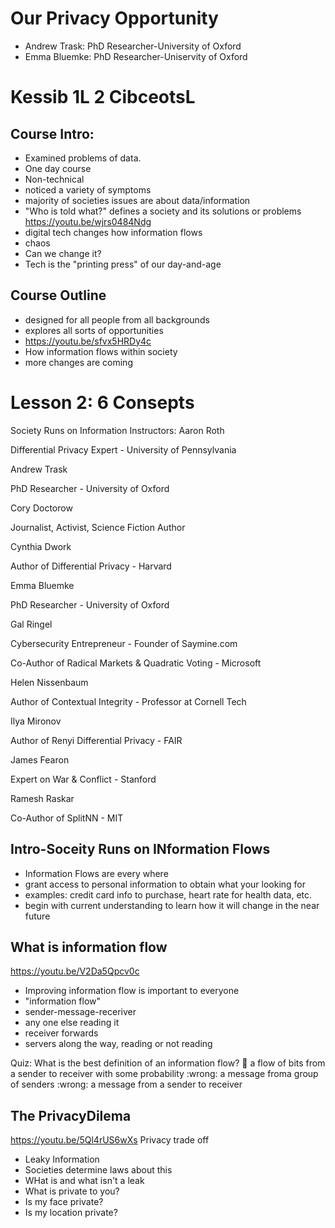 # Our Privacy Opportunity
* Andrew Trask: PhD Researcher-University of Oxford
* Emma Bluemke: PhD Researcher-Uniservity of Oxford

# Kessib 1L 2 CibceotsL 

## Course Intro:
* Examined problems of data.
* One day course
* Non-technical 
* noticed a variety of symptoms 
* majority of societies issues are about data/information
* "Who is told what?" defines a society and its solutions or problems
https://youtu.be/wjrs0484Ndg
* digital tech changes how information flows
* chaos 
* Can we change it? 
* Tech is the "printing press" of our day-and-age

## Course Outline
* designed for all people from all backgrounds
* explores all sorts of opportunities 
* https://youtu.be/sfvx5HRDy4c 
* How information flows within society 
* more changes are coming 

# Lesson 2: 6 Consepts 
Society Runs on Information
Instructors:
Aaron Roth

Differential Privacy Expert - University of Pennsylvania

Andrew Trask

PhD Researcher - University of Oxford

Cory Doctorow

Journalist, Activist, Science Fiction Author

Cynthia Dwork

Author of Differential Privacy - Harvard

Emma Bluemke

PhD Researcher - University of Oxford

Gal Ringel

Cybersecurity Entrepreneur - Founder of Saymine.com

Co-Author of Radical Markets & Quadratic Voting - Microsoft

Helen Nissenbaum

Author of Contextual Integrity - Professor at Cornell Tech

Ilya Mironov

Author of Renyi Differential Privacy - FAIR

James Fearon

Expert on War & Conflict - Stanford

Ramesh Raskar

Co-Author of SplitNN - MIT

## Intro-Soceity Runs on INformation Flows 
* Information Flows are every where 
* grant access to personal information to obtain what your looking for
* examples: credit card info to purchase, heart rate for health data, etc. 
* begin with current understanding to learn how it will change in the near future 

## What is  information flow 
https://youtu.be/V2Da5Qpcv0c
* Improving information flow is important to everyone
* "information flow" 
* sender-message-receriver 
* any one else reading it
* receiver forwards
* servers along the way, reading or not reading

Quiz:
What is the best definition of an information flow?
:clap: a flow of bits from a sender to receiver with some probability
:wrong: a message froma  group of senders
:wrong: a message from a sender to receiver 

## The PrivacyDilema 
https://youtu.be/5Ql4rUS6wXs
Privacy trade off 
* Leaky Information
* Societies determine laws about this
* WHat is and what isn't a leak 
* What is private to you? 
* Is my face private?
* Is my location private? 



